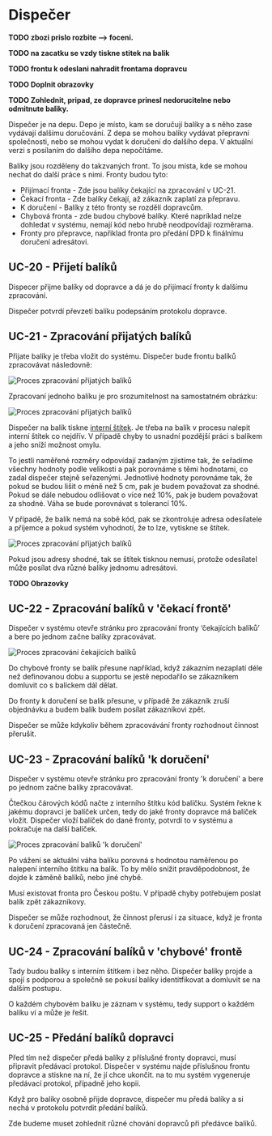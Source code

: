 # Dispečer

**TODO zbozi prislo rozbite --> foceni.**

**TODO na zacatku se vzdy tiskne stitek na balik**

**TODO frontu k odeslani nahradit frontama dopravcu**

**TODO Doplnit obrazovky**

**TODO Zohlednit, pripad, ze dopravce prinesl nedorucitelne nebo odmitnute baliky.**  

Dispečer je na depu. Depo je místo, kam se doručují balíky a s něho zase vydávají dalšímu doručování. Z depa se mohou balíky vydávat přepravní společnosti, nebo se mohou vydat k doručení do dalšího depa. V aktuální verzi s posílaním do dalšího depa nepočítáme. 

Balíky jsou rozděleny do takzvaných front. To jsou místa, kde se mohou nechat do další práce s nimi. Fronty budou tyto:

* Přijímací fronta - Zde jsou balíky čekající na zpracování v UC-21.
* Čekací fronta - Zde balíky čekají, až zákazník zaplatí za přepravu.
* K doručení - Balíky z této fronty se rozdělí dopravcům.
* Chybová fronta - zde budou chybové balíky. Které napríklad nelze dohledat v systému, nemají kód nebo hrubě neodpovídají rozměrama.
* Fronty pro přepravce, napřiklad fronta pro předání DPD k finálnímu doručení adresátovi.

## <a name="UC-20"></a>UC-20 - Přijetí balíků

Dispecer přijme balíky od dopravce a dá je do přijímací fronty k dalšímu zpracování. 

Dispečer potvrdí převzetí balíku podepsáním protokolu dopravce.

## <a name="UC-21"></a>UC-21 - Zpracování přijatých balíků

Přijate balíky je třeba vložit do systému. Dispečer bude frontu balíků zpracovávat následovně: 

![Proces zpracování přijatých balíků](./diagrams/out/uc-21-activity-1.png "Proces zpracování přijatých balíků")

Zpracovaní jednoho balíku je pro srozumitelnost na samostatném obrázku:

![Proces zpracování přijatých balíků](./diagrams/out/uc-21-activity-2.png "Proces zpracování přijatých balíků")

Dispečer na balík tiskne [interní štítek](../templates/#T-06). Je třeba na balík v procesu nalepit interní štítek co nejdřív. V případě chyby to usnadní pozdější práci s balíkem a jeho sníží možnost omylu.

To jestli naměřené rozměry odpovídají zadaným zjistíme tak, že seřadíme všechny hodnoty podle velikosti a pak porovnáme s těmi hodnotami, co zadal dispečer stejně seřazenými. Jednotlivé hodnoty porovnáme tak, že pokud se budou lišit o méně než 5 cm, pak je budem považovat za shodné. Pokud se dále nebudou odlišovat o více než 10%, pak je budem považovat za shodné. Váha se bude porovnávat s tolerancí 10%.

V případě, že balík nemá na sobě kód, pak se zkontroluje adresa odesílatele a příjemce a pokud systém vyhodnotí, že to lze, vytiskne se štítek.
 
![Proces zpracování přijatých balíků](./diagrams/out/uc-21-activity-3.png "Proces zpracování přijatých balíků")

Pokud jsou adresy shodné, tak se štítek tisknou nemusí, protože odesílatel může posílat dva různé balíky jednomu adresátovi. 

**TODO Obrazovky**

## <a name="UC-22"></a>UC-22 - Zpracování balíků v 'čekací frontě'

Dispečer v systému otevře stránku pro zpracování fronty ‘čekajících balíků’ a bere po jednom začne balíky zpracovávat.

![Proces zpracování čekajících balíků](./diagrams/out/uc-22-activity.png "Proces zpracování čekajících balíků")

Do chybové fronty se balík přesune například, když zákazním nezaplatí déle než definovanou dobu a supportu se jestě nepodařilo se zákazníkem domluvit co s balíckem dál dělat.

Do fronty k doručení se balík přesune, v případě že zákazník zruší objednávku a budem balík budem posílat zákazníkovi zpět.

Dispečer se může kdykoliv během zpracovávání fronty rozhodnout činnost přerušit.

## <a name="UC-23"></a>UC-23 - Zpracování balíků 'k doručení'

Dispečer v systému otevře stránku pro zpracování fronty 'k doručení' a bere po jednom začne balíky zpracovávat.

Čtečkou čárových kódů načte z interního štítku kód balíčku. Systém řekne k jakému dopravci je balíček určen, tedy do jaké fronty dopravce má balíček vložit. Dispečer vloží balíček do dané fronty, potvrdí to v systému a pokračuje na další balíček.

![Proces zpracování balíků 'k doručení'](./diagrams/out/uc-23-activity.png "Proces zpracování balíků 'k doručení'")

Po vážení se aktuální váha balíku porovná s hodnotou naměřenou po nalepení interního štítku na balík. To by mělo snížit pravděpodobnost, že dojde k záměně balíků, nebo jiné chybě.

Musí existovat fronta pro Českou poštu. V případě chyby potřebujem poslat balík zpět zákazníkovy.

Dispečer se může rozhodnout, že činnost přerusí i za situace, když je fronta k doručení zpracovaná jen částečně.

## <a name="UC-24"></a>UC-24 - Zpracování balíků v 'chybové' frontě

Tady budou balíky s interním štítkem i bez něho. Dispečer balíky projde a spojí s podporou a společně se pokusí balíky identitfikovat a domluvit se na dalším postupu.

O každém chybovém balíku je záznam v systému, tedy support o každém balíku ví a může je řešit. 

## <a name="UC-25"></a>UC-25 - Předání balíků dopravci

Před tím než dispečer předá balíky z příslušné fronty dopravci, musí připravit předávací protokol. Dispečer v systému najde příslušnou frontu dopravce a stiskne na ní, že jí chce ukončit. na to mu systém vygeneruje předávací protokol, případně jeho kopii.

Když pro balíky osobně přijde dopravce, dispečer mu předá balíky a si nechá v protokolu potvrdit předání balíků.

Zde budeme muset zohlednit různé chování dopravců při předávce balíků.
